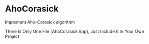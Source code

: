 # AhoCorasick
Implement Aho-Corasick algorithm

There Is Only One File [AhoCorasick.hpp], Just Include It In Your Own Project

